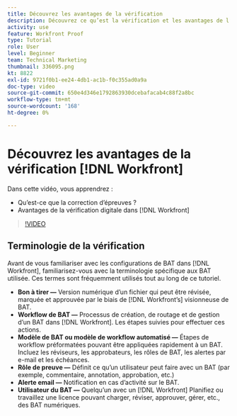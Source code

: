 ```yaml
---
title: Découvrez les avantages de la vérification
description: Découvrez ce qu’est la vérification et les avantages de l’utilisation de la vérification dynamique des balises dans [!DNL  Workfront].
activity: use
feature: Workfront Proof
type: Tutorial
role: User
level: Beginner
team: Technical Marketing
thumbnail: 336095.png
kt: 8822
exl-id: 9721f0b1-ee24-4db1-ac1b-f0c355ad0a9a
doc-type: video
source-git-commit: 650e4d346e1792863930dcebafacab4c88f2a8bc
workflow-type: tm+mt
source-wordcount: '168'
ht-degree: 0%

---
```


# Découvrez les avantages de la vérification [!DNL Workfront]

Dans cette vidéo, vous apprendrez :

* Qu’est-ce que la correction d’épreuves ?
* Avantages de la vérification digitale dans [!DNL Workfront]

>[!VIDEO](https://video.tv.adobe.com/v/336095/?quality=12&learn=on)

## Terminologie de la vérification

Avant de vous familiariser avec les configurations de BAT dans [!DNL  Workfront], familiarisez-vous avec la terminologie spécifique aux BAT utilisée. Ces termes sont fréquemment utilisés tout au long de ce tutoriel.

* **Bon à tirer —** Version numérique d’un fichier qui peut être révisée, marquée et approuvée par le biais de [!DNL Workfront’s] visionneuse de BAT.
* **Workflow de BAT —** Processus de création, de routage et de gestion d’un BAT dans [!DNL Workfront]. Les étapes suivies pour effectuer ces actions.
* **Modèle de BAT ou modèle de workflow automatisé —** Étapes de workflow préformatées pouvant être appliquées rapidement à un BAT. Incluez les réviseurs, les approbateurs, les rôles de BAT, les alertes par e-mail et les échéances.
* **Rôle de preuve —** Définit ce qu’un utilisateur peut faire avec un BAT (par exemple, commentaire, annotation, approbation, etc.)
* **Alerte email —** Notification en cas d’activité sur le BAT.
* **Utilisateur du BAT —** Quelqu’un avec un [!DNL Workfront] Planifiez ou travaillez une licence pouvant charger, réviser, approuver, gérer, etc., des BAT numériques.

